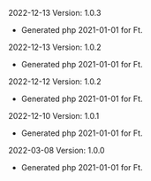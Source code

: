 2022-12-13 Version: 1.0.3
- Generated php 2021-01-01 for Ft.

2022-12-13 Version: 1.0.2
- Generated php 2021-01-01 for Ft.

2022-12-12 Version: 1.0.2
- Generated php 2021-01-01 for Ft.

2022-12-10 Version: 1.0.1
- Generated php 2021-01-01 for Ft.

2022-03-08 Version: 1.0.0
- Generated php 2021-01-01 for Ft.

